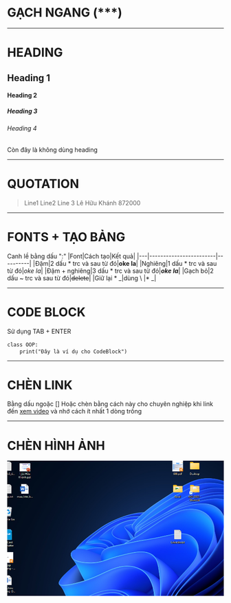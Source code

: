# GẠCH NGANG (***)
***
# HEADING 
## Heading 1
#### Heading 2
##### Heading 3
###### Heading 4
Còn đây là không dùng heading
***
# QUOTATION
> Line1
> Line2
> Line 3
> Lê Hữu Khánh 872000
***
# FONTS + TẠO BẢNG
Canh lề bằng dấu ":"
|Font|Cách tạo|Kết quả|
|---|------------------------|----------|
|Đậm|2 dấu * trc và sau từ đó|**oke la**|
|Nghiêng|1 dấu * trc và sau từ đó|*oke la*|
|Đậm + nghiêng|3 dấu * trc và sau từ đó|***oke la***|
|Gạch bỏ|2 dấu ~ trc và sau từ đó|~~delete~~|
|Giữ lại * _|dùng \ |\*  \_|
***
# CODE BLOCK
Sử dụng TAB + ENTER

    class OOP:
        print("Đây là ví dụ cho CodeBlock")
***
# CHÈN LINK
Bằng dấu ngoặc []
Hoặc chèn bằng cách này cho chuyên nghiệp khi link đến [xem video][1] và nhớ cách ít nhất 1 dòng trống

[1]: <https://www.youtube.com/>
***
# CHÈN HÌNH ẢNH
![example](pic1.png)